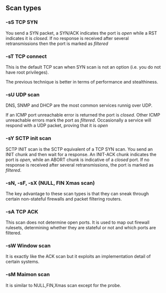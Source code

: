 ## Scan types

### -sS TCP SYN

You send a SYN packet, a SYN/ACK indicates the port is *open* while a RST indicates it is *closed*.
If no response is received after several retransmissions then the port is marked as *filtered*

### -sT TCP connect

This is the default TCP scan when SYN scan is not an option (i.e. you do not have root privileges).

The previous technique is better in terms of performance and stealthiness.

### -sU UDP scan

DNS, SNMP and DHCP are the most common services runnig over UDP.

If an ICMP port unreachable error is returned the port is *closed*.
Other ICMP unreachable errors mark the port as *filtered*.
Occasionally a service will respond with a UDP packet, proving that it is *open*

### -sY SCTP init scan

SCTP INIT scan is the SCTP equivalent of a TCP SYN scan. 
You send an INIT chunk and then wait for a response. An INIT-ACK chunk indicates the port is *open*, while an ABORT chunk is indicative of a *closed* port. If no response is received after several retransmissions, the port is marked as *filtered*.

### -sN, -sF, -sX (NULL, FIN Xmas scan)

The key advantage to these scan types is that they can sneak through certain non-stateful firewalls and packet filtering routers.

### -sA TCP ACK

This scan does not determine open ports. It is used to map out firewall rulesets, determining whether they are stateful or not and which ports are filtered.

### -sW Window scan

It is exactly like the ACK scan but it exploits an implementation detail of certain systems.

### -sM Maimon scan

It is similar to NULL,FIN,Xmas scan except for the probe.

